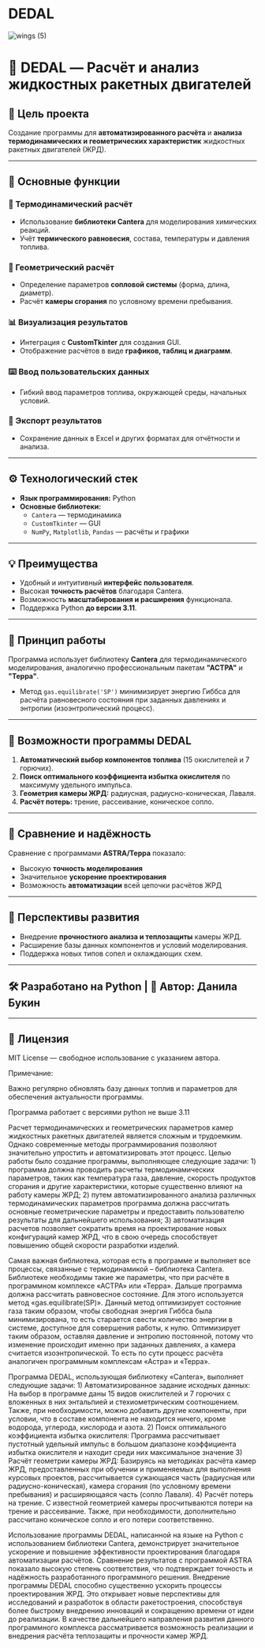 # DEDAL

![wings (5)](https://github.com/user-attachments/assets/041c7536-0520-4b3b-b547-0f4501a3335b)

# 🚀 DEDAL — Расчёт и анализ жидкостных ракетных двигателей

## 🎯 Цель проекта

Создание программы для **автоматизированного расчёта** и **анализа термодинамических и геометрических характеристик** жидкостных ракетных двигателей (ЖРД).

---

## 🔧 Основные функции

### 📡 Термодинамический расчёт
- Использование **библиотеки Cantera** для моделирования химических реакций.
- Учёт **термического равновесия**, состава, температуры и давления топлива.

### 📐 Геометрический расчёт
- Определение параметров **сопловой системы** (форма, длина, диаметр).
- Расчёт **камеры сгорания** по условному времени пребывания.

### 📊 Визуализация результатов
- Интеграция с **CustomTkinter** для создания GUI.
- Отображение расчётов в виде **графиков, таблиц и диаграмм**.

### ⌨️ Ввод пользовательских данных
- Гибкий ввод параметров топлива, окружающей среды, начальных условий.

### 💾 Экспорт результатов
- Сохранение данных в Excel и других форматах для отчётности и анализа.

---

## ⚙️ Технологический стек

- **Язык программирования:** Python
- **Основные библиотеки:**
  - `Cantera` — термодинамика
  - `CustomTkinter` — GUI
  - `NumPy`, `Matplotlib`, `Pandas` — расчёты и графики

---

## 💡 Преимущества

- Удобный и интуитивный **интерфейс пользователя**.
- Высокая **точность расчётов** благодаря Cantera.
- Возможность **масштабирования и расширения** функционала.
- Поддержка Python **до версии 3.11**.

---

## 🧪 Принцип работы

Программа использует библиотеку **Cantera** для термодинамического моделирования, аналогично профессиональным пакетам **"АСТРА"** и **"Терра"**.

- Метод `gas.equilibrate('SP')` минимизирует энергию Гиббса для расчёта равновесного состояния при заданных давлениях и энтропии (изоэнтропический процесс).

---

## 📘 Возможности программы DEDAL

1. **Автоматический выбор компонентов топлива** (15 окислителей и 7 горючих).
2. **Поиск оптимального коэффициента избытка окислителя** по максимуму удельного импульса.
3. **Геометрия камеры ЖРД:** радиусная, радиусно-коническая, Лаваля.
4. **Расчёт потерь:** трение, рассеивание, коническое сопло.

---

## 🧪 Сравнение и надёжность

Сравнение с программами **ASTRA/Терра** показало:
- Высокую **точность моделирования**
- Значительное **ускорение проектирования**
- Возможность **автоматизации** всей цепочки расчётов ЖРД

---

## 🔭 Перспективы развития

- Внедрение **прочностного анализа и теплозащиты** камеры ЖРД.
- Расширение базы данных компонентов и условий моделирования.
- Поддержка новых типов сопел и охлаждающих схем.

---

## 🛠 Разработано на Python | 🚀 Автор: **Данила Букин**
---

## 📜 Лицензия

MIT License — свободное использование с указанием автора.
  
Примечание: 

  Важно регулярно обновлять базу данных топлив и параметров для обеспечения актуальности программы.
  
  Программа работает с версиями python не выше 3.11

Расчет термодинамических и геометрических параметров камер жидкостных ракетных двигателей является сложным и трудоемким. Однако современные методы программирования позволяют значительно упростить и автоматизировать этот процесс. Целью работы было создание программы, выполняющее следующие задачи: 1) программа должна проводить расчеты термодинамических параметров, таких как температура газа, давление, скорость продуктов сгорания и другие характеристики, которые существенно влияют на работу камеры ЖРД; 2) путем автоматизированного анализа различных термодинамических параметров программа должна рассчитать основные геометрические параметры и предоставить пользователю результаты для дальнейшего использования; 3) автоматизация расчетов позволяет сократить время на проектирование новых конфигураций камер ЖРД, что в свою очередь способствует повышению общей скорости разработки изделий. 

Самая важная библиотека, которая есть в программе и выполняет все процессы, связанные с термодинамикой – библиотека Cantera. Библиотеке необходимы такие же параметры, что при расчёте в программном комплексе «АСТРА» или «Терра». Дальше программа должна рассчитать равновесное состояние. Для этого используется метод «gas.equilibrate(SP)». Данный метод оптимизирует состояние газа таким образом, чтобы свободная энергия Гиббса была минимизирована, то есть старается свести количество энергии в системе, доступное для совершения работы, к нулю. Оптимизирует таким образом, оставляя давление и энтропию постоянной, потому что изменение происходит именно при заданных давлениях, а камера считается изоэнтропической. То есть по сути процесс расчёта аналогичен программным комплексам «Астра» и «Терра». 

Программа DEDAL, использующая библиотеку «Cantera», выполняет следующие задачи: 1) Автоматизированное задание исходных данных: На выбор в программе даны 15 видов окислителей и 7 горючих с вложенных в них энтальпией и стехиометрическим соотношением. Также, при необходимости, можно добавить другие компоненты, при условии, что в составе компонента не находится ничего, кроме водорода, углерода, кислорода и азота. 2) Поиск оптимального коэффициента избытка окислителя: Программа рассчитывает пустотный удельный импульс в большом диапазоне коэффициента избытка окислителя и находит среди них максимальное значение 3) Расчёт геометрии камеры ЖРД: Базируясь на методиках расчёта камер ЖРД, предоставленных при обучении и применяемых для выполнения курсовых проектов, рассчитывается сужающаяся часть (радиусная или радиусно-коническая), камера сгорания (по условному времени пребывания) и расширяющаяся часть (сопло Лаваля). 4) Расчёт потерь на трение. С известной геометрией камеры просчитываются потери на трение и рассеивание. Также, при необходимости, дополнительно рассчитано коническое сопло и его потери соответственно. 

Использование программы DEDAL, написанной на языке на Python с использованием библиотеки Cantera, демонстрирует значительное ускорение и повышение эффективности проектирования благодаря автоматизации расчётов. Сравнение результатов с программой ASTRA показало высокую степень соответствия, что подтверждает точность и надёжность разработанного программного решения. Внедрение программы DEDAL способно существенно ускорить процессы проектирования ЖРД. Это открывает новые перспективы для исследований и разработок в области ракетостроения, способствуя более быстрому внедрению инноваций и сокращению времени от идеи до реализации. В качестве дальнейшего направления развития данного программного комплекса рассматривается возможность реализации и внедрения расчёта теплозащиты и прочности камер ЖРД.



